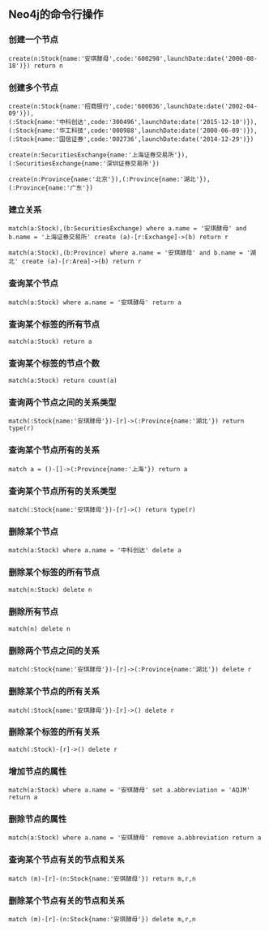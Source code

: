 ## Neo4j的命令行操作

### 创建一个节点

```
create(n:Stock{name:'安琪酵母',code:'600298',launchDate:date('2000-08-18')}) return n
```

### 创建多个节点

```
create(n:Stock{name:'招商银行',code:'600036',launchDate:date('2002-04-09')}),
(:Stock{name:'中科创达',code:'300496',launchDate:date('2015-12-10')}),
(:Stock{name:'华工科技',code:'000988',launchDate:date('2000-06-09')}),
(:Stock{name:'国信证券',code:'002736',launchDate:date('2014-12-29')})
```

```
create(n:SecuritiesExchange{name:'上海证券交易所'}),(:SecuritiesExchange{name:'深圳证券交易所'})
```

```
create(n:Province{name:'北京'}),(:Province{name:'湖北'}),(:Province{name:'广东'})
```

### 建立关系

```
match(a:Stock),(b:SecuritiesExchange) where a.name = '安琪酵母' and b.name = '上海证券交易所' create (a)-[r:Exchange]->(b) return r
```

```
match(a:Stock),(b:Province) where a.name = '安琪酵母' and b.name = '湖北' create (a)-[r:Area]->(b) return r
```

### 查询某个节点

```
match(a:Stock) where a.name = '安琪酵母' return a
```

### 查询某个标签的所有节点

```
match(a:Stock) return a
```

### 查询某个标签的节点个数

```
match(a:Stock) return count(a)
```

### 查询两个节点之间的关系类型

```
match(:Stock{name:'安琪酵母'})-[r]->(:Province{name:'湖北'}) return type(r)
```

### 查询某个节点所有的关系

```
match a = ()-[]->(:Province{name:'上海'}) return a
```

### 查询某个节点所有的关系类型

```
match(:Stock{name:'安琪酵母'})-[r]->() return type(r)
```

### 删除某个节点

```
match(a:Stock) where a.name = '中科创达' delete a
```

### 删除某个标签的所有节点

```
match(n:Stock) delete n
```

### 删除所有节点

```
match(n) delete n
```

### 删除两个节点之间的关系

```
match(:Stock{name:'安琪酵母'})-[r]->(:Province{name:'湖北'}) delete r
```

### 删除某个节点的所有关系

```
match(:Stock{name:'安琪酵母'})-[r]->() delete r
```

### 删除某个标签的所有关系

```
match(:Stock)-[r]->() delete r
```

### 增加节点的属性

```
match(a:Stock) where a.name = '安琪酵母' set a.abbreviation = 'AQJM' return a
```

### 删除节点的属性

```
match(a:Stock) where a.name = '安琪酵母' remove a.abbreviation return a
```

### 查询某个节点有关的节点和关系
```
match (m)-[r]-(n:Stock{name:'安琪酵母'}) return m,r,n
```
### 删除某个节点有关的节点和关系
```
match (m)-[r]-(n:Stock{name:'安琪酵母'}) delete m,r,n
```
